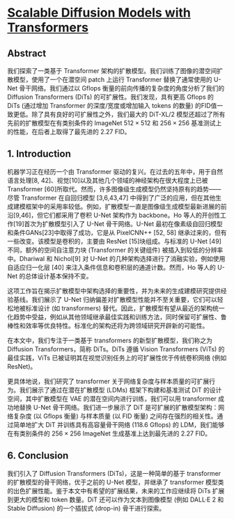 # [Scalable Diffusion Models with Transformers](https://arxiv.org/abs/2212.09748)

## Abstract

我们探索了一类基于 Transformer 架构的扩散模型。我们训练了图像的潜空间扩散模型，使用了一个在潜空间 patch 上运行 Transformer 替换了通常使用的 U-Net 骨干网络。我们通过以 Gflops 衡量的前向传播的复杂度的角度分析了我们的 Diffusion Transformers (DiTs) 的可扩展性。我们发现，具有更高 Gflops 的 DiTs (通过增加 Transformer 的深度/宽度或增加输入 tokens 的数量) 的FID值一致更低。除了具有良好的可扩展性之外，我们最大的 DiT-XL/2 模型还超过了所有先前的扩散模型在有类别条件的 ImageNet $512 \times 512$ 和 $256 \times 256$ 基准测试上的性能，在后者上取得了最先进的 2.27 FID。

## 1. Introduction

机器学习正在经历一个由 Transformer 驱动的复兴。在过去的五年中，用于自然语言处理[8, 42]、视觉[10]以及其他几个领域的神经架构在很大程度上已被 Transformer [60]所取代。然而，许多图像级生成模型仍然坚持原有的趋势——尽管 Transformer 在自回归模型 [3,6,43,47] 中得到了广泛的应用，但在其他生成建模框架中的采用率较低。例如，扩散模型一直是图像级生成模型最新进展的前沿[9,46]，但它们都采用了卷积 U-Net 架构作为 backbone。Ho 等人的开创性工作[19]首次为扩散模型引入了 U-Net 骨干网络。U-Net 最初在像素级自回归模型和条件GANs[23]中取得了成功，它是从 PixelCNN++ [52, 58] 继承过来的，但有一些改变。该模型是卷积的，主要由 ResNet [15]块组成。与标准的 U-Net [49]不同，额外的空间自注意力块 (Transformer 的关键组件) 被插入到较低的分辨率中。Dhariwal 和 Nichol[9] 对 U-Net 的几种架构选择进行了消融实验，例如使用自适应归一化层 [40] 来注入条件信息和卷积层的通道计数。然而，Ho 等人的 U-Net 的总体设计基本保持不变。

这项工作旨在揭示扩散模型中架构选择的重要性，并为未来的生成建模研究提供经验基线。我们展示了 U-Net 归纳偏差对扩散模型性能并不至关重要，它们可以轻松地被标准设计 (如 transformers) 替代。因此，扩散模型有望从最近的架构统一化趋势中受益，例如从其他领域继承最佳实践和训练方法，同时保留可扩展性、鲁棒性和效率等优良特性。标准化的架构还将为跨领域研究开辟新的可能性。

在本文中，我们专注于一类基于 transformers 的新型扩散模型，我们称之为 Diffusion Transformers，简称 DiTs。DiTs 遵循 Vision Transformers (ViTs) 的最佳实践，ViTs 已被证明其在视觉识别任务上的可扩展性优于传统卷积网络 (例如 ResNet)。

更具体地说，我们研究了 transformer 关于网络复杂度与样本质量的可扩展行为。我们展示了通过在潜在扩散模型 (LDMs) 框架下构建和基准测试 DiT 的设计空间，其中扩散模型在 VAE 的潜在空间内进行训练，我们可以用 transformer 成功地替换 U-Net 骨干网络。我们进一步展示了 DiT 是可扩展的扩散模型架构：网络复杂度 (以 Gflops 衡量) 与样本质量 (以 FID 衡量) 之间存在强烈的相关性。通过简单地扩大 DiT 并训练具有高容量骨干网络 (118.6 Gflops) 的 LDM，我们能够在有类别条件的 $256 \times 256$ ImageNet 生成基准上达到最先进的 2.27 FID。

## 6. Conclusion

我们引入了 Diffusion Transformers (DiTs)，这是一种简单的基于 transformer 的扩散模型的骨干网络，优于之前的 U-Net 模型，并继承了 transformer 模型类的出色扩展性能。鉴于本文中有希望的扩展结果，未来的工作应继续将 DiTs 扩展到更大的模型和 token 数量。DiT 还可以作为文本到图像模型 (例如 DALL·E 2 和 Stable Diffusion) 的一个插拔式 (drop-in) 骨干进行探索。